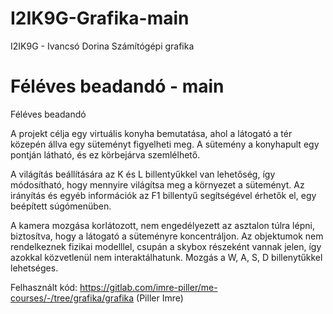# I2IK9G-Grafika-main
 I2IK9G - Ivancsó Dorina
Számítógépi grafika

# Féléves beadandó - main
Féléves beadandó


A projekt célja egy virtuális konyha bemutatása, ahol a látogató a tér közepén állva egy süteményt figyelheti meg. A sütemény a konyhapult egy pontján látható, és ez körbejárva szemlélhető.

A világítás beállítására az K és L billentyűkkel van lehetőség, így módosítható, hogy mennyire világítsa meg a környezet a süteményt. Az irányítás és egyéb információk az F1 billentyű segítségével érhetők el, egy beépített súgómenüben.

A kamera mozgása korlátozott, nem engedélyezett az asztalon túlra lépni, biztosítva, hogy a látogató a süteményre koncentráljon. Az objektumok nem rendelkeznek fizikai modelllel, csupán a skybox részeként vannak jelen, így azokkal közvetlenül nem interaktálhatunk. Mozgás a W, A, S, D billenytűkkel lehetséges.

Felhasznált kód: https://gitlab.com/imre-piller/me-courses/-/tree/grafika/grafika (Piller Imre)
